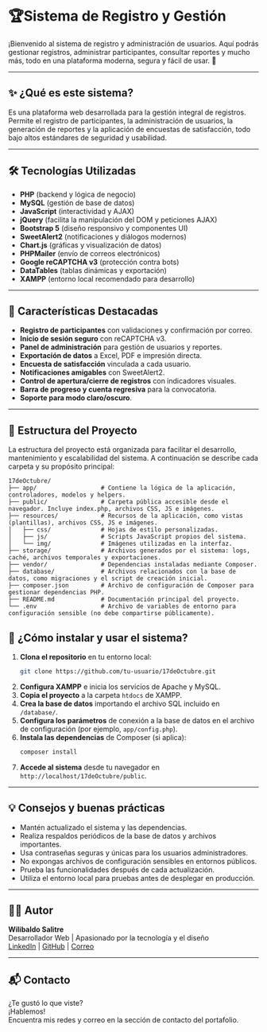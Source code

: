 # 🏆Sistema de Registro y Gestión 

¡Bienvenido al sistema de registro y administración de usuarios.
Aquí podrás gestionar registros, administrar participantes, consultar reportes y mucho más, todo en una plataforma moderna, segura y fácil de usar. 🚀

---

## ✨ ¿Qué es este sistema?

Es una plataforma web desarrollada para la gestión integral de registros. Permite el registro de participantes, la administración de usuarios, la generación de reportes y la aplicación de encuestas de satisfacción, todo bajo altos estándares de seguridad y usabilidad.

---

## 🛠️ Tecnologías Utilizadas

- **PHP** (backend y lógica de negocio)
- **MySQL** (gestión de base de datos)
- **JavaScript** (interactividad y AJAX)
- **jQuery** (facilita la manipulación del DOM y peticiones AJAX)
- **Bootstrap 5** (diseño responsivo y componentes UI)
- **SweetAlert2** (notificaciones y diálogos modernos)
- **Chart.js** (gráficas y visualización de datos)
- **PHPMailer** (envío de correos electrónicos)
- **Google reCAPTCHA v3** (protección contra bots)
- **DataTables** (tablas dinámicas y exportación)
- **XAMPP** (entorno local recomendado para desarrollo)

---

## 🎯 Características Destacadas

- **Registro de participantes** con validaciones y confirmación por correo.
- **Inicio de sesión seguro** con reCAPTCHA v3.
- **Panel de administración** para gestión de usuarios y reportes.
- **Exportación de datos** a Excel, PDF e impresión directa.
- **Encuesta de satisfacción** vinculada a cada usuario.
- **Notificaciones amigables** con SweetAlert2.
- **Control de apertura/cierre de registros** con indicadores visuales.
- **Barra de progreso y cuenta regresiva** para la convocatoria.
- **Soporte para modo claro/oscuro**.

---

## 📁 Estructura del Proyecto

La estructura del proyecto está organizada para facilitar el desarrollo, mantenimiento y escalabilidad del sistema. A continuación se describe cada carpeta y su propósito principal:

```plaintext
17deOctubre/
├── app/                  # Contiene la lógica de la aplicación, controladores, modelos y helpers.
├── public/               # Carpeta pública accesible desde el navegador. Incluye index.php, archivos CSS, JS e imágenes.
├── resources/            # Recursos de la aplicación, como vistas (plantillas), archivos CSS, JS e imágenes.
│   ├── css/              # Hojas de estilo personalizadas.
│   ├── js/               # Scripts JavaScript propios del sistema.
│   └── img/              # Imágenes utilizadas en la interfaz.
├── storage/              # Archivos generados por el sistema: logs, caché, archivos temporales y exportaciones.
├── vendor/               # Dependencias instaladas mediante Composer.
├── database/             # Archivos relacionados con la base de datos, como migraciones y el script de creación inicial.
├── composer.json         # Archivo de configuración de Composer para gestionar dependencias PHP.
├── README.md             # Documentación principal del proyecto.
└── .env                  # Archivo de variables de entorno para configuración sensible (no debe compartirse públicamente).
```

## 🚀 ¿Cómo instalar y usar el sistema?

1. **Clona el repositorio** en tu entorno local:
   ```bash
   git clone https://github.com/tu-usuario/17deOctubre.git
   ```
2. **Configura XAMPP** e inicia los servicios de Apache y MySQL.
3. **Copia el proyecto** a la carpeta `htdocs` de XAMPP.
4. **Crea la base de datos** importando el archivo SQL incluido en `/database/`.
5. **Configura los parámetros** de conexión a la base de datos en el archivo de configuración (por ejemplo, `app/config.php`).
6. **Instala las dependencias** de Composer (si aplica):
   ```bash
   composer install
   ```
7. **Accede al sistema** desde tu navegador en `http://localhost/17deOctubre/public`.

---

## 💡 Consejos y buenas prácticas

- Mantén actualizado el sistema y las dependencias.
- Realiza respaldos periódicos de la base de datos y archivos importantes.
- Usa contraseñas seguras y únicas para los usuarios administradores.
- No expongas archivos de configuración sensibles en entornos públicos.
- Prueba las funcionalidades después de cada actualización.
- Utiliza el entorno local para pruebas antes de desplegar en producción.

---

## 🦸‍♂️ Autor

**Wilibaldo Salitre**  
Desarrollador Web | Apasionado por la tecnología y el diseño  
[LinkedIn](#) | [GitHub](#) | [Correo](#)

---

## 📬 Contacto

¿Te gustó lo que viste?  
¡Hablemos!  
Encuentra mis redes y correo en la sección de contacto del portafolio.
